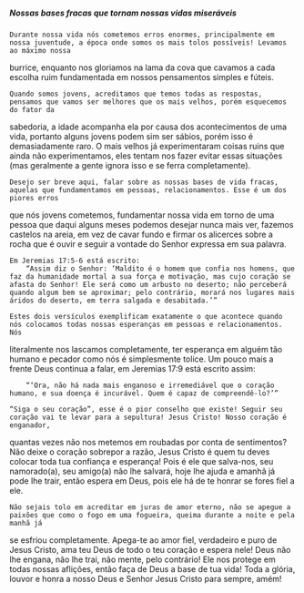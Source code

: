 ##### Nossas bases fracas que tornam nossas vidas miseráveis

    Durante nossa vida nós cometemos erros enormes, principalmente em nossa juventude, a época onde somos os mais tolos possíveis! Levamos ao máximo nossa
burrice, enquanto nos gloriamos na lama da cova que cavamos a cada escolha ruim fundamentada em nossos pensamentos simples e fúteis. 

    Quando somos jovens, acreditamos que temos todas as respostas, pensamos que vamos ser melhores que os mais velhos, porém esquecemos do fator da 
sabedoria, a idade acompanha ela por causa dos acontecimentos de uma vida, portanto alguns jovens podem sim ser sábios, porém isso é demasiadamente raro. O mais velhos já experimentaram coisas ruins que ainda não experimentamos, eles tentam nos fazer evitar essas situações (mas geralmente a gente ignora isso e se ferra completamente).

    Desejo ser breve aqui, falar sobre as nossas bases de vida fracas, aquelas que fundamentamos em pessoas, relacionamentos. Esse é um dos piores erros
que nós jovens cometemos, fundamentar nossa vida em torno de uma pessoa que daqui alguns meses podemos desejar nunca mais ver, fazemos castelos na areia, em vez de cavar fundo e firmar os alicerces sobre a rocha que é ouvir e seguir a vontade do Senhor expressa em sua palavra.

    Em Jeremias 17:5-6 está escrito:
        “Assim diz o Senhor: ‘Maldito é o homem que confia nos homens, que faz da humanidade mortal a sua força e motivação, mas cujo coração se afasta do Senhor! Ele será como um arbusto no deserto; não perceberá quando algum bem se aproximar; pelo contrário, morará nos lugares mais áridos do deserto, em terra salgada e desabitada.’”

    Estes dois versículos exemplificam exatamente o que acontece quando nós colocamos todas nossas esperanças em pessoas e relacionamentos. Nós
literalmente nos lascamos completamente, ter esperança em alguém tão humano e pecador como nós é simplesmente tolice. Um pouco mais a frente Deus continua a falar, em Jeremias 17:9 está escrito assim:

        “‘Ora, não há nada mais enganoso e irremediável que o coração humano, e sua doença é incurável. Quem é capaz de compreendê-lo?’”

    “Siga o seu coração”, esse é o pior conselho que existe! Seguir seu coração vai te levar para a sepultura! Jesus Cristo! Nosso coração é enganador, 
quantas vezes não nos metemos em roubadas por conta de sentimentos? Não deixe o coração sobrepor a razão, Jesus Cristo é quem tu deves colocar toda tua confiança e esperança! Pois é ele que salva-nos, seu namorado(a), seu amigo(a) não lhe salvará, hoje lhe ajuda e amanhã já pode lhe trair, então espera em Deus, pois ele há de te honrar se fores fiel a ele.

    Não sejais tolo em acreditar em juras de amor eterno, não se apegue a paixões que como o fogo em uma fogueira, queima durante a noite e pela manhã já 
se esfriou completamente. Apega-te ao amor fiel, verdadeiro e puro de Jesus Cristo, ama teu Deus de todo o teu coração e espera nele! Deus não lhe engana, não lhe trai, não mente, pelo contrário! Ele nos protege em todas nossas aflições, então faça de Deus a base de tua vida! Toda a glória, louvor e honra a nosso Deus e Senhor Jesus Cristo para sempre, amém!